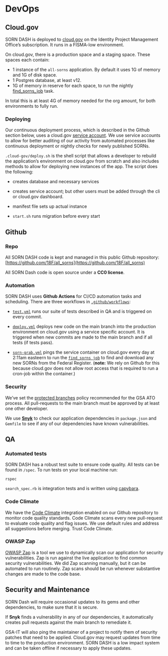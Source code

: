 # DevOps

## Cloud.gov

SORN DASH is deployed to
[cloud.gov](https://cloud.gov/) on the
Identity Project Management Office’s subscription. It runs in a
FISMA-low environment.

On cloud.gov, there is a production space and a staging space. These spaces each contain:
- 1 instance of the `all-sorns` application. By default it uses 1G of memory and 1G of disk space.
- 1 Postgres database, at least v12.
- 1G of memory in reserve for each space, to run the nightly [find_sorns_job](https://github.com/18F/all_sorns/blob/main/app/jobs/find_sorns_job.rb) task.

In total this is at least 4G of memory needed for the org amount, for both environments to fully run.

### Deploying

Our continuous deployment process, which is described in the Github section below, uses a cloud.gov [service account](https://cloud.gov/docs/services/cloud-gov-service-account/). We use service accounts to allow for better auditing of our activity from automated processes like continuous deployment or nightly checks for newly published SORNs.

`.cloud-gov/deploy.sh` is the shell script that allows a developer to
rebuild the application’s environment on cloud.gov from scratch and also
includes methods to allow for deploying new instances of the app. The
script does the following:

  - creates database and necessary services

  - creates service account; but other users must be added through the
    cli or cloud.gov dashboard.

  - manifest file sets up actual instance

  - `start.sh` runs migration before every start

## Github

### **Repo**

All SORN DASH code is kept and managed in this public Github repository: [https://github.com/18F/all_sorns](https://github.com/18F/all_sorns)

All SORN Dash code is open source under a **CC0 license**.

### **Automation**

SORN DASH uses **Github Actions** for CI/CD automation tasks and
scheduling. There are three workflows in
[`.github/workflows`](https://github.com/18F/all_sorns/tree/main/.github/workflows):

- [`test.yml`](https://github.com/18F/all_sorns/blob/main/.github/workflows/test.yml)
 runs our suite of tests described in QA and is triggered on every
 commit.

- [`deploy.yml`](https://github.com/18F/all_sorns/blob/main/.github/workflows/deploy.yml)
 deploys new code on the main branch into the production environment on cloud.gov using a service specific account. It is triggered when
 new commits are made to the main branch and if all tests (if tests
 pass).

- [`sorn-grab.yml`](https://github.com/18F/all_sorns/blob/main/.github/workflows/sorn-grab.yml) pings the service container on cloud.gov
 every day at 2:11am easteern to run the [`find_sorns job`](https://github.com/18F/all_sorns/blob/main/app/jobs/find_sorns_job.rb) to find and download any new SORNs from the Federal Register. (**note:** We rely on Github for this because cloud.gov does not allow root access that is required to run a cron-job within the container.)

### **Security**

We’ve set the [protected
branches](https://docs.github.com/en/github/administering-a-repository/about-protected-branches)
policy recommended for the GSA ATO process. All pull-requests to the
main branch must be approved by at least one other developer.

We use
[**Snyk**](https://github.com/snyk/snyk)
to check our application dependencies in `package.json` and
`Gemfile` to see if any of our dependencies have known
vulnerabilities.

## QA

### **Automated tests**

SORN DASH has a robust test suite to ensure code quality. All tests can
be found in `/spec`. To run tests on your local machine run:

 `rspec`

`search_spec.rb` is integration tests and is written using [capybara](https://github.com/teamcapybara/capybara).

### **Code Climate**

We have the [Code
Climate](https://codeclimate.com/github/18F/all_sorns)
integration enabled on our Github repository to monitor code quality
standards. Code Climate scans every new pull-request to evaluate code
quality and flag issues. We use default rules and address all
suggestions before merging. Trust Code Climate.

### **OWASP Zap**

[OWASP
Zap](https://owasp.org/www-project-zap/) is a tool we use to
dynamically scan our application for security vulnerabilities. Zap is
run against the live application to find common security
vulnerabilities. We did Zap scanning manually, but it can be automated
to run routinely. Zap scans should be run whenever substantive changes
are made to the code base.

## Security and Maintenance

SORN Dash will require occasional updates to its gems and other
dependencies, to make sure that it is secure.

If **Snyk** finds a vulnerability in any of our dependencies, it
automatically creates pull requests against the main branch to remediate
it.

GSA-IT will also ping the maintainer of a project to notify them of
security patches that need to be applied. Cloud.gov may request updates
from time to time to the production environment. SORN DASH is a low
impact system and can be taken offline if necessary to apply these
updates.
